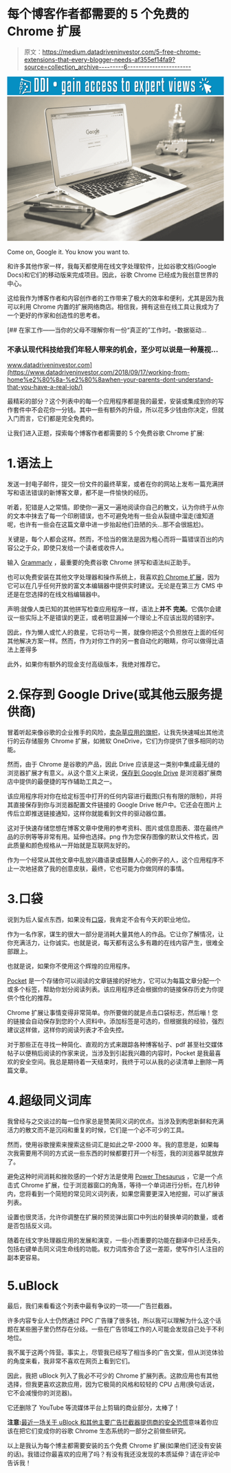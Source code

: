 # 每个博客作者都需要的 5 个免费的 Chrome 扩展

> 原文：<https://medium.datadriveninvestor.com/5-free-chrome-extensions-that-every-blogger-needs-af355ef14fa9?source=collection_archive---------6----------------------->

[![](img/89357fc0970d49ddd4abcd63a4b2898e.png)](http://www.track.datadriveninvestor.com/1B9E)![](img/7b1d8bfdaeeab8686fbb47c661d15b7c.png)

Come on, Google it. You know you want to.

和许多其他作家一样，我每天都使用在线文字处理软件，比如谷歌文档(Google Docs)和它们的移动版来完成项目。因此，谷歌 Chrome 已经成为我创意世界的中心。

这给我作为博客作者和内容创作者的工作带来了极大的效率和便利，尤其是因为我可以利用 Chrome 内置的扩展网络商店。相信我，拥有这些在线工具让我成为了一个更好的作家和创造性的思考者。

[](https://www.datadriveninvestor.com/2018/09/17/working-from-home%e2%80%8a-%e2%80%8awhen-your-parents-dont-understand-that-you-have-a-real-job/) [## 在家工作——当你的父母不理解你有一份“真正的”工作时。-数据驱动…

### 不承认现代科技给我们年轻人带来的机会，至少可以说是一种蔑视…

www.datadriveninvestor.com](https://www.datadriveninvestor.com/2018/09/17/working-from-home%e2%80%8a-%e2%80%8awhen-your-parents-dont-understand-that-you-have-a-real-job/) 

最精彩的部分？这个列表中的每一个应用程序都是我的最爱，安装或集成到你的写作套件中不会花你一分钱。其中一些有额外的升级，所以花多少钱由你决定，但就入门而言，它们都是完全免费的。

让我们进入正题，探索每个博客作者都需要的 5 个免费谷歌 Chrome 扩展:

# 1.语法上

发送一封电子邮件，提交一份文件的最终草案，或者在你的网站上发布一篇充满拼写和语法错误的新博客文章，都不是一件愉快的经历。

听着，犯错是人之常情。即使你一遍又一遍地阅读你自己的散文，认为你终于从你的文本中抹去了每一个印刷错误，也不可避免地有一些会从裂缝中溜走(谁知道呢，也许有一些会在这篇文章中进一步抬起他们丑陋的头…那不会很尴尬)。

关键是，每个人都会这样。然而，不恰当的做法是因为粗心而将一篇错误百出的内容公之于众，即使只发给一个读者或收件人。

输入 [Grammarly](https://www.grammarly.com/) ，最重要的免费谷歌 Chrome 拼写和语法纠正助手。

也可以免费安装在其他文字处理器和操作系统上，我喜欢[的 Chrome 扩展](https://chrome.google.com/webstore/detail/grammarly-for-chrome/kbfnbcaeplbcioakkpcpgfkobkghlhen?hl=en-US)，因为它可以在几乎任何开放的富文本编辑器中提供实时建议。无论是在第三方 CMS 中还是在您选择的在线文档编辑器中。

声明:就像人类已知的其他拼写检查应用程序一样，语法上**并不** **完美**。它偶尔会建议一些实际上不是错误的更正，或者明显漏掉一个理论上不应该出现的错别字。

因此，作为懒人或忙人的救星，它将功亏一篑，就像你把这个负担放在上面的任何其他解决方案一样。然而，作为对你工作的另一套自动化的眼睛，你可以做得比语法上差得多

此外，如果你有额外的现金支付高级版本，我绝对推荐它。

# 2.保存到 Google Drive(或其他云服务提供商)

冒着听起来像谷歌的企业推手的风险，[卖杂草应用的旗帜](https://www.theverge.com/2019/5/29/18644537/google-marijuana-android-play-store-policy-ban-direct-sales-facilitation-apps)，让我先快速喊出其他流行的云存储服务 Chrome 扩展，如微软 OneDrive，它们为你提供了很多相同的功能。

然而，由于 Chrome 是谷歌的产品，因此 Drive 应该是这一类别中集成最无缝的浏览器扩展才有意义。从这个意义上来说，[保存到 Google Drive](https://chrome.google.com/webstore/detail/save-to-google-drive/gmbmikajjgmnabiglmofipeabaddhgne?hl=en-US) 是浏览器扩展商店中提供的最便捷的写作辅助工具之一。

该应用程序将对你在给定标签中打开的任何内容进行截图(只有有限的限制)，并将其直接保存到你与浏览器配置文件链接的 Google Drive 帐户中。它还会在图片上传后立即推送链接通知，这样你就能看到文件的驱动器位置。

这对于快速存储您想在博客文章中使用的参考资料、图片或信息图表、潜在最终产品的示例等等非常有用。延伸也选择。png 作为您保存图像的默认文件格式，因此质量和颜色规格从一开始就是互联网友好的。

作为一个经常从其他文章中乱放兴趣语录或鼓舞人心的例子的人，这个应用程序不止一次地拯救了我的创意皮肤，最终，它也可能为你做同样的事情。

# 3.口袋

说到为后人留点东西，如果没有[口袋](https://getpocket.com/)，我肯定不会有今天的职业地位。

作为一名作家，谋生的很大一部分是消耗大量其他人的作品。它让你了解情况，让你充满活力，让你诚实。也就是说，每天都有这么多有趣的在线内容产生，很难全部跟上。

也就是说，如果你不使用这个辉煌的应用程序。

[Pocket](https://chrome.google.com/webstore/detail/save-to-pocket/niloccemoadcdkdjlinkgdfekeahmflj) 是一个存储你可以阅读的文章链接的好地方，它可以为每篇文章分配一个或多个标签，帮助你划分阅读列表。该应用程序还会根据你的链接保存历史为你提供个性化的推荐。

Chrome 扩展让事情变得非常简单。你所要做的就是点击口袋标志，然后嘣！您的链接会自动保存到您的个人资料中。添加标签是可选的，但根据我的经验，强烈建议这样做，这样你的阅读列表才不会失控。

对于那些正在寻找一种简化、直观的方式来跟踪各种博客帖子、pdf 甚至社交媒体帖子以便稍后阅读的作家来说，当涉及到引起我兴趣的内容时，Pocket 是我最喜欢的安全空间。我总是期待着一天结束时，我终于可以从我的必读清单上删除一两篇文章。

# 4.超级同义词库

我曾经与之交谈过的每一位作家总是赞美同义词的优点。当涉及到构思新鲜和充满活力的散文而不是沉闷和重复的时候，它们是一个必不可少的工具。

然而，使用谷歌搜索来搜索这些词汇是如此之早-2000 年。我的意思是，如果每次我需要用不同的方式说一些东西的时候都要打开一个标签，我的浏览器早就放弃了。

避免这种时间消耗和挫败感的一个好方法是使用 [Power Thesaurus](https://chrome.google.com/webstore/detail/power-thesaurus/hhnjkanigjoiglnlopahbbjdbfhkndjk) ，它是一个点击式 Chrome 扩展，位于浏览器窗口的角落，等待一个单词进行分析。在几秒钟内，您将看到一个简短的常见同义词列表，如果您需要更深入地挖掘，可以扩展该列表。

设置也很灵活，允许你调整在扩展的预览弹出窗口中列出的替换单词的数量，或者是否包括反义词。

随着在线文字处理器应用的发展和演变，一些小而重要的功能在翻译中已经丢失，包括右键单击同义词生命线的功能。权力词库弥合了这一差距，使写作引人注目的副本更容易。

# 5.uBlock

最后，我们来看看这个列表中最有争议的一项——广告拦截器。

许多内容专业人士仍然通过 PPC 广告赚了很多钱，所以我可以理解为什么这个话题在某些圈子里仍然存在分歧。一些在广告领域工作的人可能会发现自己处于不利地位。

我不属于这两个阵营。事实上，尽管我已经写了相当多的广告文案，但从浏览体验的角度来看，我非常不喜欢在网页上看到它们。

因此，我把 uBlock 列入了我必不可少的 Chrome 扩展列表。这款应用也有其他选择，但我更喜欢这款应用，因为它极简的风格和较轻的 CPU 占用(换句话说，它不会减慢你的浏览器)。

它还删除了 YouTube 等流媒体平台上剪辑的商业部分，太棒了！

**注意:**[最近一场关于 uBlock 和其他主要广告拦截器提供商的安全恐慌](https://www.forbes.com/sites/leemathews/2019/04/17/a-dangerous-flaw-in-popular-ad-blockers-put-100-million-users-at-risk/)意味着你应该在把它们变成你的谷歌 Chrome 生态系统的一部分之前做些研究。

以上是我认为每个博主都需要安装的五个免费 Chrome 扩展(如果他们还没有安装的话)。我错过你最喜欢的应用了吗？有没有我还没发现的本质延伸？请在评论中告诉我！